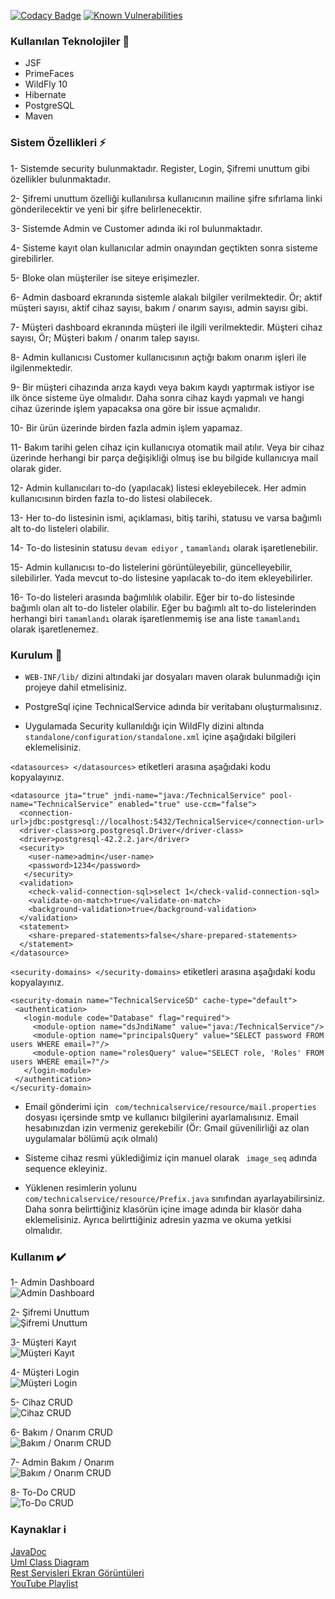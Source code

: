 [![Codacy Badge](https://api.codacy.com/project/badge/Grade/8b35d8bd87ef4a6298cd08f9eb3a71b8)](https://app.codacy.com/app/oguzhancevik/technicalservice?utm_source=github.com&utm_medium=referral&utm_content=oguzhancevik/technicalservice&utm_campaign=Badge_Grade_Dashboard)
[![Known Vulnerabilities](https://snyk.io/test/github/oguzhancevik/technicalservice/badge.svg?targetFile=pom.xml)](https://snyk.io/test/github/oguzhancevik/technicalservice?targetFile=pom.xml)

### Kullanılan Teknolojiler :rocket:
* JSF 
* PrimeFaces 
* WildFly 10
* Hibernate 
* PostgreSQL 
* Maven

### Sistem Özellikleri :zap:

1- Sistemde security bulunmaktadır. Register, Login, Şifremi unuttum gibi özellikler bulunmaktadır.

2- Şifremi unuttum özelliği kullanılırsa kullanıcının mailine şifre sıfırlama linki gönderilecektir ve yeni bir şifre belirlenecektir.

3- Sistemde Admin ve Customer adında iki rol bulunmaktadır.

4- Sisteme kayıt olan kullanıcılar admin onayından geçtikten sonra sisteme girebilirler.

5- Bloke olan müşteriler ise siteye erişimezler.

6- Admin dasboard ekranında sistemle alakalı bilgiler verilmektedir. Ör; aktif müşteri sayısı, aktif cihaz sayısı, bakım / onarım sayısı, admin sayısı gibi.

7- Müşteri dashboard ekranında müşteri ile ilgili verilmektedir. Müşteri cihaz sayısı, Ör; Müşteri bakım / onarım talep sayısı.

8- Admin kullanıcısı Customer kullanıcısının açtığı bakım onarım işleri ile ilgilenmektedir.

9- Bir müşteri cihazında arıza kaydı veya bakım kaydı yaptırmak istiyor ise ilk önce sisteme üye olmalıdır. Daha sonra cihaz kaydı yapmalı ve hangi cihaz üzerinde işlem yapacaksa ona göre bir issue açmalıdır.

10- Bir ürün üzerinde birden fazla admin işlem yapamaz.

11- Bakım tarihi gelen cihaz için kullanıcıya otomatik mail atılır. Veya bir cihaz üzerinde herhangi bir parça değişikliği olmuş ise bu bilgide kullanıcıya mail olarak gider.

12- Admin kullanıcıları to-do (yapılacak) listesi ekleyebilecek. Her admin kullanıcısının birden fazla to-do listesi olabilecek. 

13- Her to-do listesinin ismi, açıklaması, bitiş tarihi, statusu ve varsa bağımlı alt to-do listeleri olabilir.

14- To-do listesinin statusu <code>devam ediyor</code> , <code>tamamlandı</code> olarak işaretlenebilir. 

15- Admin kullanıcısı to-do listelerini görüntüleyebilir, güncelleyebilir, silebilirler. Yada mevcut to-do listesine yapılacak to-do item ekleyebilirler.

16- To-do listeleri arasında bağımlılık olabilir. Eğer bir to-do listesinde bağımlı olan alt to-do listeler olabilir. Eğer bu bağımlı alt to-do listelerinden herhangi biri <code>tamamlandı</code> olarak işaretlenmemiş ise ana liste <code>tamamlandı</code> olarak işaretlenemez.


### Kurulum :closed_lock_with_key:

* ` WEB-INF/lib/ ` dizini altındaki jar dosyaları maven olarak bulunmadığı için projeye dahil etmelisiniz.

* PostgreSql içine TechnicalService adında bir veritabanı oluşturmalısınız.

* Uygulamada Security kullanıldığı için WildFly dizini altında ` standalone/configuration/standalone.xml ` içine aşağıdaki bilgileri eklemelisiniz.

` <datasources> </datasources> ` etiketleri arasına aşağıdaki kodu kopyalayınız.
```
<datasource jta="true" jndi-name="java:/TechnicalService" pool-name="TechnicalService" enabled="true" use-ccm="false">
  <connection-url>jdbc:postgresql://localhost:5432/TechnicalService</connection-url>
  <driver-class>org.postgresql.Driver</driver-class>
  <driver>postgresql-42.2.2.jar</driver>
  <security>
    <user-name>admin</user-name>
    <password>1234</password>
   </security>
  <validation>
    <check-valid-connection-sql>select 1</check-valid-connection-sql>
    <validate-on-match>true</validate-on-match>
    <background-validation>true</background-validation>
  </validation>
  <statement>
    <share-prepared-statements>false</share-prepared-statements>
  </statement>    
</datasource> 
```

` <security-domains> </security-domains> ` etiketleri arasına aşağıdaki kodu kopyalayınız.
                
 ``` 
 <security-domain name="TechnicalServiceSD" cache-type="default">
  <authentication>
    <login-module code="Database" flag="required">
      <module-option name="dsJndiName" value="java:/TechnicalService"/>
      <module-option name="principalsQuery" value="SELECT password FROM users WHERE email=?"/>
      <module-option name="rolesQuery" value="SELECT role, 'Roles' FROM users WHERE email=?"/>
    </login-module>
  </authentication>
</security-domain> 
```                

* Email gönderimi için `  com/technicalservice/resource/mail.properties `  dosyası içersinde smtp ve kullanıcı bilgilerini ayarlamalısınız. Email hesabınızdan izin vermeniz gerekebilir (Ör: Gmail güvenilirliği az olan uygulamalar bölümü açık olmalı)

* Sisteme cihaz resmi yüklediğimiz için manuel olarak ` image_seq` adında sequence ekleyiniz.

* Yüklenen resimlerin yolunu `  com/technicalservice/resource/Prefix.java ` sınıfından ayarlayabilirsiniz. Daha sonra belirttiğiniz klasörün içine image adında bir klasör daha eklemelisiniz. Ayrıca belirttiğiniz adresin yazma ve okuma yetkisi olmalıdır.

### Kullanım :heavy_check_mark:

1- Admin Dashboard 
<br/>
![Admin Dashboard](https://raw.githubusercontent.com/oguzhancevik/technicalservice/master/analiz/ekran/00-adminDashbard.gif)


2- Şifremi Unuttum
<br/>
![Şifremi Unuttum](https://raw.githubusercontent.com/oguzhancevik/technicalservice/master/analiz/ekran/01-forgotPassword.gif)


3- Müşteri Kayıt
<br/>
![Müşteri Kayıt](https://raw.githubusercontent.com/oguzhancevik/technicalservice/master/analiz/ekran/02-customerRegister.gif)


4- Müşteri Login
<br/>
![Müşteri Login](https://raw.githubusercontent.com/oguzhancevik/technicalservice/master/analiz/ekran/03-customerLogin.gif)


5- Cihaz CRUD
<br/>
![Cihaz CRUD](https://raw.githubusercontent.com/oguzhancevik/technicalservice/master/analiz/ekran/04-deviceCrud.gif)


6- Bakım / Onarım CRUD
<br/>
![Bakım / Onarım CRUD](https://raw.githubusercontent.com/oguzhancevik/technicalservice/master/analiz/ekran/05-issueCrud.gif)


7- Admin Bakım / Onarım
<br/>
![Bakım / Onarım CRUD](https://raw.githubusercontent.com/oguzhancevik/technicalservice/master/analiz/ekran/06-adminIssue.gif)


8- To-Do CRUD
<br/>
![To-Do CRUD](https://raw.githubusercontent.com/oguzhancevik/technicalservice/master/analiz/ekran/07-toDoCrud.gif)


### Kaynaklar :information_source:
[JavaDoc](https://github.com/oguzhancevik/technicalservice/tree/master/javadoc)
<br/>
[Uml Class Diagram](https://github.com/oguzhancevik/technicalservice/tree/master/uml)
<br/>
[Rest Servisleri Ekran Görüntüleri](https://github.com/oguzhancevik/technicalservice/tree/master/analiz/rest)
<br/>
[YouTube Playlist](https://www.youtube.com/playlist?list=PLfFIom4mu859IytYr4gPFFabvOnWp1w3f)
